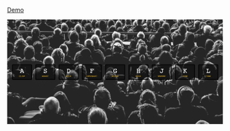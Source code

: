 [Demo](https://cl3m3nt1n3.github.io/javascript30/01-DrumKit/index.html)
<p align="center">
  <img src="https://github.com/cl3m3nt1n3/javascript30/blob/master/01-DrumKit/drumkit.png?raw=true" />
</p>
